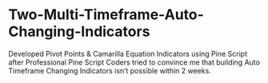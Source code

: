 # Two-Multi-Timeframe-Auto-Changing-Indicators
Developed Pivot Points &amp; Camarilla Equation Indicators using Pine Script after Professional Pine Script Coders tried to convince me that building Auto Timeframe Changing Indicators isn’t possible within 2 weeks.
